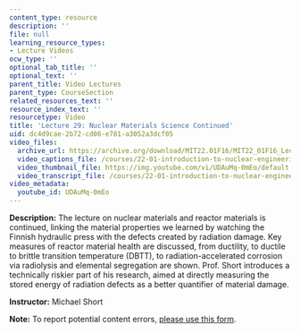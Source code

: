 ```yaml
---
content_type: resource
description: ''
file: null
learning_resource_types:
- Lecture Videos
ocw_type: ''
optional_tab_title: ''
optional_text: ''
parent_title: Video Lectures
parent_type: CourseSection
related_resources_text: ''
resource_index_text: ''
resourcetype: Video
title: 'Lecture 29: Nuclear Materials Science Continued'
uid: dc4d9cae-2b72-cd06-e781-a3052a3dcf05
video_files:
  archive_url: https://archive.org/download/MIT22.01F16/MIT22_01F16_Lec29_300k.mp4
  video_captions_file: /courses/22-01-introduction-to-nuclear-engineering-and-ionizing-radiation-fall-2016/d16281ddd70a578984b62972b0574f58_UDAuMq-0mEo.vtt
  video_thumbnail_file: https://img.youtube.com/vi/UDAuMq-0mEo/default.jpg
  video_transcript_file: /courses/22-01-introduction-to-nuclear-engineering-and-ionizing-radiation-fall-2016/533138bf0c90f8aa0d9d86f2b8d83d6e_UDAuMq-0mEo.pdf
video_metadata:
  youtube_id: UDAuMq-0mEo
---
```


**Description:** The lecture on nuclear materials and reactor materials is continued, linking the material properties we learned by watching the Finnish hydraulic press with the defects created by radiation damage. Key measures of reactor material health are discussed, from ductility, to ductile to brittle transition temperature (DBTT), to radiation-accelerated corrosion via radiolysis and elemental segregation are shown. Prof. Short introduces a technically riskier part of his research, aimed at directly measuring the stored energy of radiation defects as a better quantifier of material damage.

**Instructor:** Michael Short

**Note:** To report potential content errors, [please use this form](https://forms.gle/8B2zcUvfCtgJdTdE7).
